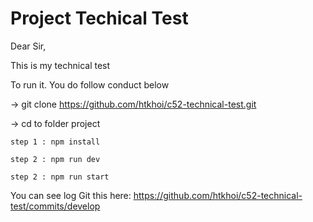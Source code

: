 # Project Techical Test
Dear Sir,

This is my technical test

To run it. You do follow conduct below

 -> git clone https://github.com/htkhoi/c52-technical-test.git

 -> cd to folder project

 	step 1 : npm install
 	
 	step 2 : npm run dev

 	step 2 : npm run start

You can see log Git this here:
   https://github.com/htkhoi/c52-technical-test/commits/develop

